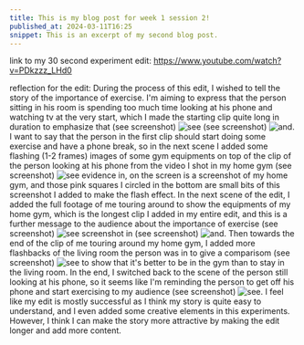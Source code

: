 ```yaml
---
title: This is my blog post for week 1 session 2!
published_at: 2024-03-11T16:25
snippet: This is an excerpt of my second blog post.
---
```


link to my 30 second experiment edit:
https://www.youtube.com/watch?v=PDkzzz_LHd0

reflection for the edit:
During the process of this edit, I wished to tell the story of the importance of exercise. I'm aiming to express that the person sitting in his room is spending too much time looking at his phone and watching tv at the very start, which I made the starting clip quite long in duration to emphasize that (see screenshot) ![see](/w01s1/screenshot1.png) (see screenshot) ![and](/w01s1/screenshot2.png). I want to say that the person in the first clip should start doing some exercise and have a phone break, so in the next scene I added some flashing (1-2 frames) images of some gym equipments on top of the clip of the person looking at his phone from the video I shot in my home gym (see screenshot) ![see evidence in](/w01s1/screenshot3.png), on the screen is a screenshot of my home gym, and those pink squares I circled in the bottom are small bits of this screenshot I added to make the flash effect. In the next scene of the edit, I added the full footage of me touring around to show the equipments of my home gym, which is the longest clip I added in my entire edit, and this is a further message to the audience about the importance of exercise (see screenshot) ![see screenshot in](/w01s1/screenshot4.png) (see screenshot) ![and](/w01s1/screenshot5.png). Then towards the end of the clip of me touring around my home gym, I added more flashbacks of the living room the person was in to give a comparisom (see screenshot) ![see](/w01s1/screenshot6.png) to show that it's better to be in the gym than to stay in the living room. In the end, I switched back to the scene of the person still looking at his phone, so it seems like I'm reminding the person to get off his phone and start exercising to my audience (see screenshot) ![see](/w01s1/screenshot7.png). I feel like my edit is mostly successful as I think my story is quite easy to understand, and I even added some creative elements in this experiments. However, I think I can make the story more attractive by making the edit longer and add more content.